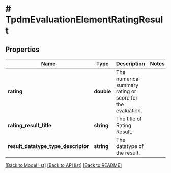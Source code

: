 # # TpdmEvaluationElementRatingResult

## Properties

Name | Type | Description | Notes
------------ | ------------- | ------------- | -------------
**rating** | **double** | The numerical summary rating or score for the evaluation. |
**rating_result_title** | **string** | The title of Rating Result. |
**result_datatype_type_descriptor** | **string** | The datatype of the result. |

[[Back to Model list]](../../README.md#models) [[Back to API list]](../../README.md#endpoints) [[Back to README]](../../README.md)
